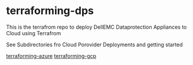 # terraforming-dps

This is the terrafrom repo to deploy DellEMC Dataprotection Appliances to Cloud using Terrafrom

See Subdirectories fro Cloud Porovider Deployments and getting started

[terraforming-azure](./terraforming-azure/README.md)
[terraforming-gcp](./terraforming-azure/README.md)
